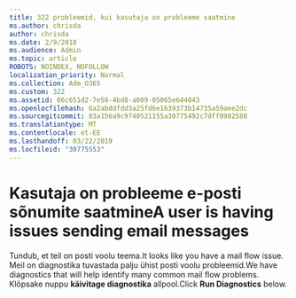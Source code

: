 ```yaml
---
title: 322 probleemid, kui kasutaja on probleeme saatmine
ms.author: chrisda
author: chrisda
ms.date: 2/9/2018
ms.audience: Admin
ms.topic: article
ROBOTS: NOINDEX, NOFOLLOW
localization_priority: Normal
ms.collection: Adm_O365
ms.custom: 322
ms.assetid: 66c651d2-7e58-4bd8-a009-05065e644043
ms.openlocfilehash: 6a2abddfdd3a25fd6e1639373b14735a59aee2dc
ms.sourcegitcommit: 03a156a9c9740521155a30775492c7dff0982588
ms.translationtype: MT
ms.contentlocale: et-EE
ms.lasthandoff: 03/22/2019
ms.locfileid: "30775553"
---
```

# <a name="a-user-is-having-issues-sending-email-messages"></a><span data-ttu-id="d8fb1-102">Kasutaja on probleeme e-posti sõnumite saatmine</span><span class="sxs-lookup"><span data-stu-id="d8fb1-102">A user is having issues sending email messages</span></span>

<span data-ttu-id="d8fb1-103">Tundub, et teil on posti voolu teema.</span><span class="sxs-lookup"><span data-stu-id="d8fb1-103">It looks like you have a mail flow issue.</span></span> <span data-ttu-id="d8fb1-104">Meil on diagnostika tuvastada palju ühist posti voolu probleemid.</span><span class="sxs-lookup"><span data-stu-id="d8fb1-104">We have diagnostics that will help identify many common mail flow problems.</span></span> <span data-ttu-id="d8fb1-105">Klõpsake nuppu **käivitage diagnostika** allpool.</span><span class="sxs-lookup"><span data-stu-id="d8fb1-105">Click **Run Diagnostics** below.</span></span> 
  

